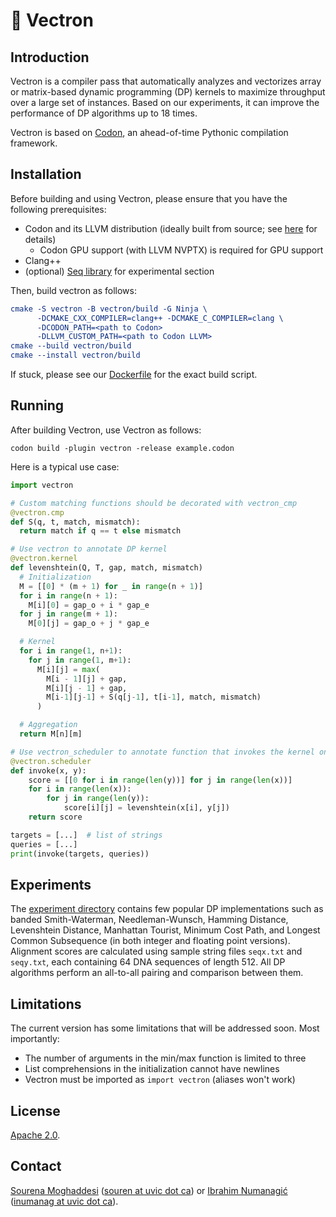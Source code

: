 # 💠 Vectron

## Introduction
Vectron is a compiler pass that automatically analyzes and vectorizes array or matrix-based dynamic programming (DP) kernels to maximize throughput over a large set of instances.
Based on our experiments, it can improve the performance of DP algorithms up to 18 times.

Vectron is based on [Codon](https://github.com/exaloop/codon), an ahead-of-time Pythonic compilation framework.

## Installation

Before building and using Vectron, please ensure that you have the following prerequisites:

- Codon and its LLVM distribution (ideally built from source; see [here](https://docs.exaloop.io/codon/advanced/build) for details)
     - Codon GPU support (with LLVM NVPTX) is required for GPU support
- Clang++
- (optional) [Seq library](https://github.com/exaloop/seq) for experimental section

Then, build vectron as follows:
```cmake
cmake -S vectron -B vectron/build -G Ninja \
      -DCMAKE_CXX_COMPILER=clang++ -DCMAKE_C_COMPILER=clang \
      -DCODON_PATH=<path to Codon>
      -DLLVM_CUSTOM_PATH=<path to Codon LLVM>
cmake --build vectron/build
cmake --install vectron/build
```

If stuck, please see our [Dockerfile](docker/vectron/Dockerfile) for the exact build script.

## Running

After building Vectron, use Vectron as follows:
```
codon build -plugin vectron -release example.codon
```

Here is a typical use case:

```python
import vectron

# Custom matching functions should be decorated with vectron_cmp
@vectron.cmp
def S(q, t, match, mismatch):
  return match if q == t else mismatch

# Use vectron to annotate DP kernel
@vectron.kernel
def levenshtein(Q, T, gap, match, mismatch)
  # Initialization
  M = [[0] * (m + 1) for _ in range(n + 1)]
  for i in range(n + 1):
    M[i][0] = gap_o + i * gap_e
  for j in range(m + 1):
    M[0][j] = gap_o + j * gap_e

  # Kernel
  for i in range(1, n+1):
    for j in range(1, m+1):
      M[i][j] = max(
        M[i - 1][j] + gap,
        M[i][j - 1] + gap,
        M[i-1][j-1] + S(q[j-1], t[i-1], match, mismatch)
      )

  # Aggregation
  return M[n][m]

# Use vectron_scheduler to annotate function that invokes the kernel on list of pairs
@vectron.scheduler
def invoke(x, y):
    score = [[0 for i in range(len(y))] for j in range(len(x))]
    for i in range(len(x)):
        for j in range(len(y)):
            score[i][j] = levenshtein(x[i], y[j])
    return score

targets = [...]  # list of strings
queries = [...]
print(invoke(targets, queries))
```

## Experiments
The [experiment directory](docker/experiments_docker) contains few popular DP implementations such as banded Smith-Waterman, Needleman-Wunsch, Hamming Distance, Levenshtein Distance, Manhattan Tourist, Minimum Cost Path, and Longest Common Subsequence (in both integer and floating point versions). Alignment scores are calculated using sample string files `seqx.txt` and `seqy.txt`, each containing 64 DNA sequences of length 512. All DP algorithms perform an all-to-all pairing and comparison between them.

## Limitations

The current version has some limitations that will be addressed soon.
Most importantly:

- The number of arguments in the min/max function is limited to three
- List comprehensions in the initialization cannot have newlines
- Vectron must be imported as `import vectron` (aliases won't work)

## License

[Apache 2.0](https://www.apache.org/licenses/LICENSE-2.0).

## Contact

[Sourena Moghaddesi](https://github.com/SourenM) ([souren at uvic dot ca](mailto:)) or [Ibrahim Numanagić](https://github.com/inumanag) ([inumanag at uvic dot ca](mailto:)).
